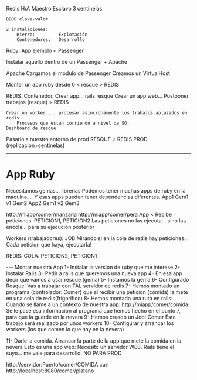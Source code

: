 Redis H/A
    Maestro
    Esclavo
    3 centinelas
    
    BBDD clave-valor
    
    2 instalaciones:
        Hierro:         Explotación
        Contenedores:   Desarrollo

Ruby: App ejemplo < Passenger

Instalar aquello dentro de un Passenger + Apache

Apache
    Cargamos el módulo de Passenger
    Creamos un VirtualHost

Montar un app ruby desde 0 < resque > REDIS

REDIS: Contenedor.
Crear app... rails
    resque
    Crear un app web...
        Postponer trabajos (resque) > REDIS
    
    Crear un worker ... procesar asincronamente los trabajos aplazados en redis
        Procesos que están corriendo a nivel de SO.
    Dashboard de resque
    
Pasarlo a nuestro entorno de prod
    RESQUE-> REDIS PROD (replicacion+centinelas)


---
# App Ruby
Necesitamos gemas... librerias
Podemos tener muchas apps de ruby en la maquina....
Y esas apps pueden tener dependencias diferentes.
App1
    Gem1 v1
    Gem2
App2 
    Gem1 v2
    Gem3
    

http://miapp/comer/manzana
http://miapp/comer/pera
App < Recibe peticiones: PETICION1, PETICION2
    Las peticiones no las ejecuta... sino las encola... para su ejecución posterior
    
Workers (trabajadores): JOB
    Mirando si en la cola de redis hay peticiones...
    Cada peticion que haya, ejecutarla!
    
REDIS:
    COLA: PETICION2, PETICION1
    
    
--- Montar nuestra App
1- Instalar la version de ruby que me interese
2- Instalar Rails
3- Pedir a rails que queremos una nueva app
4- En esa app decir que vamos a usar resque (gema)
5- Instamos la gema
6- Configurado Resque: Vas a trabajar con TAL servidor de redis
7- Hemos montado un programa (controlador: Comer) que al recibir una peticion (comida) 
    la mete en una cola de redis(frigorifico)
8- Hemos montado una ruta en rails:
    Cuando se llame a un contexto de nuestra app: http://miapp/comer/comida
    Se le pase esa información al programa que hemos hecho en el punto 7, para que la guarde en la nevera
9- Hemos creado un Job: Comer
    Este trabajo será realizado por unos workers
10- Configurar y arrancar los workers (los que comen lo que hay en la nevera)

11- Darle la comida. Arrancar la parte de la app que mete la comida en la nevera
    Esto es una app web:
    Necesito un servidor WEB.
        Rails tiene el suyo... me vale para desarrollo. NO PARA PROD

http://servidor:Puerto/comer/COMIDA
curl http://localhost:8080/comer/platano